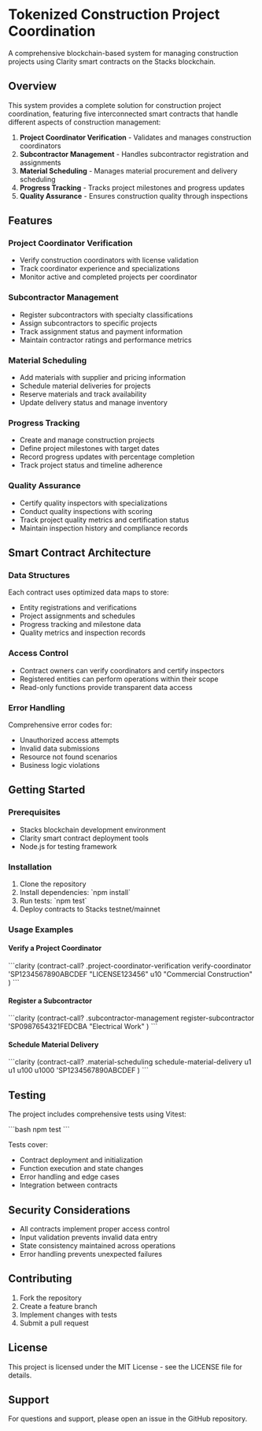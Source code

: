 # Tokenized Construction Project Coordination

A comprehensive blockchain-based system for managing construction projects using Clarity smart contracts on the Stacks blockchain.

## Overview

This system provides a complete solution for construction project coordination, featuring five interconnected smart contracts that handle different aspects of construction management:

1. **Project Coordinator Verification** - Validates and manages construction coordinators
2. **Subcontractor Management** - Handles subcontractor registration and assignments
3. **Material Scheduling** - Manages material procurement and delivery scheduling
4. **Progress Tracking** - Tracks project milestones and progress updates
5. **Quality Assurance** - Ensures construction quality through inspections

## Features

### Project Coordinator Verification
- Verify construction coordinators with license validation
- Track coordinator experience and specializations
- Monitor active and completed projects per coordinator

### Subcontractor Management
- Register subcontractors with specialty classifications
- Assign subcontractors to specific projects
- Track assignment status and payment information
- Maintain contractor ratings and performance metrics

### Material Scheduling
- Add materials with supplier and pricing information
- Schedule material deliveries for projects
- Reserve materials and track availability
- Update delivery status and manage inventory

### Progress Tracking
- Create and manage construction projects
- Define project milestones with target dates
- Record progress updates with percentage completion
- Track project status and timeline adherence

### Quality Assurance
- Certify quality inspectors with specializations
- Conduct quality inspections with scoring
- Track project quality metrics and certification status
- Maintain inspection history and compliance records

## Smart Contract Architecture

### Data Structures

Each contract uses optimized data maps to store:
- Entity registrations and verifications
- Project assignments and schedules
- Progress tracking and milestone data
- Quality metrics and inspection records

### Access Control

- Contract owners can verify coordinators and certify inspectors
- Registered entities can perform operations within their scope
- Read-only functions provide transparent data access

### Error Handling

Comprehensive error codes for:
- Unauthorized access attempts
- Invalid data submissions
- Resource not found scenarios
- Business logic violations

## Getting Started

### Prerequisites

- Stacks blockchain development environment
- Clarity smart contract deployment tools
- Node.js for testing framework

### Installation

1. Clone the repository
2. Install dependencies: \`npm install\`
3. Run tests: \`npm test\`
4. Deploy contracts to Stacks testnet/mainnet

### Usage Examples

#### Verify a Project Coordinator
\`\`\`clarity
(contract-call? .project-coordinator-verification verify-coordinator
'SP1234567890ABCDEF
"LICENSE123456"
u10
"Commercial Construction"
)
\`\`\`

#### Register a Subcontractor
\`\`\`clarity
(contract-call? .subcontractor-management register-subcontractor
'SP0987654321FEDCBA
"Electrical Work"
)
\`\`\`

#### Schedule Material Delivery
\`\`\`clarity
(contract-call? .material-scheduling schedule-material-delivery
u1
u1
u100
u1000
'SP1234567890ABCDEF
)
\`\`\`

## Testing

The project includes comprehensive tests using Vitest:

\`\`\`bash
npm test
\`\`\`

Tests cover:
- Contract deployment and initialization
- Function execution and state changes
- Error handling and edge cases
- Integration between contracts

## Security Considerations

- All contracts implement proper access control
- Input validation prevents invalid data entry
- State consistency maintained across operations
- Error handling prevents unexpected failures

## Contributing

1. Fork the repository
2. Create a feature branch
3. Implement changes with tests
4. Submit a pull request

## License

This project is licensed under the MIT License - see the LICENSE file for details.

## Support

For questions and support, please open an issue in the GitHub repository.
